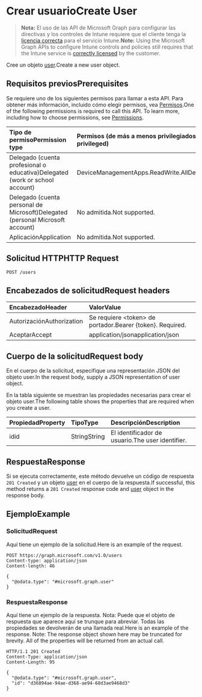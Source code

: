 # <a name="create-user"></a><span data-ttu-id="bc749-101">Crear usuario</span><span class="sxs-lookup"><span data-stu-id="bc749-101">Create User</span></span>

> <span data-ttu-id="bc749-102">**Nota:** El uso de las API de Microsoft Graph para configurar las directivas y los controles de Intune requiere que el cliente tenga la [licencia correcta](https://go.microsoft.com/fwlink/?linkid=839381) para el servicio Intune.</span><span class="sxs-lookup"><span data-stu-id="bc749-102">**Note:** Using the Microsoft Graph APIs to configure Intune controls and policies still requires that the Intune service is [correctly licensed](https://go.microsoft.com/fwlink/?linkid=839381) by the customer.</span></span>

<span data-ttu-id="bc749-103">Cree un objeto [user](../resources/intune_mam_user.md).</span><span class="sxs-lookup"><span data-stu-id="bc749-103">Create a new user object.</span></span>
## <a name="prerequisites"></a><span data-ttu-id="bc749-104">Requisitos previos</span><span class="sxs-lookup"><span data-stu-id="bc749-104">Prerequisites</span></span>
<span data-ttu-id="bc749-p101">Se requiere uno de los siguientes permisos para llamar a esta API. Para obtener más información, incluido cómo elegir permisos, vea [Permisos](../../../concepts/permissions_reference.md).</span><span class="sxs-lookup"><span data-stu-id="bc749-p101">One of the following permissions is required to call this API. To learn more, including how to choose permissions, see [Permissions](../../../concepts/permissions_reference.md).</span></span>

|<span data-ttu-id="bc749-107">Tipo de permiso</span><span class="sxs-lookup"><span data-stu-id="bc749-107">Permission type</span></span>|<span data-ttu-id="bc749-108">Permisos (de más a menos privilegiados)</span><span class="sxs-lookup"><span data-stu-id="bc749-108">Permissions (from least to most privileged)</span></span>|
|:---|:---|
|<span data-ttu-id="bc749-109">Delegado (cuenta profesional o educativa)</span><span class="sxs-lookup"><span data-stu-id="bc749-109">Delegated (work or school account)</span></span>|<span data-ttu-id="bc749-110">DeviceManagementApps.ReadWrite.All</span><span class="sxs-lookup"><span data-stu-id="bc749-110">DeviceManagementApps.ReadWrite.All</span></span>|
|<span data-ttu-id="bc749-111">Delegado (cuenta personal de Microsoft)</span><span class="sxs-lookup"><span data-stu-id="bc749-111">Delegated (personal Microsoft account)</span></span>|<span data-ttu-id="bc749-112">No admitida.</span><span class="sxs-lookup"><span data-stu-id="bc749-112">Not supported.</span></span>|
|<span data-ttu-id="bc749-113">Aplicación</span><span class="sxs-lookup"><span data-stu-id="bc749-113">Application</span></span>|<span data-ttu-id="bc749-114">No admitida.</span><span class="sxs-lookup"><span data-stu-id="bc749-114">Not supported.</span></span>|

## <a name="http-request"></a><span data-ttu-id="bc749-115">Solicitud HTTP</span><span class="sxs-lookup"><span data-stu-id="bc749-115">HTTP Request</span></span>
<!-- {
  "blockType": "ignored"
}
-->
``` http
POST /users
```

## <a name="request-headers"></a><span data-ttu-id="bc749-116">Encabezados de solicitud</span><span class="sxs-lookup"><span data-stu-id="bc749-116">Request headers</span></span>
|<span data-ttu-id="bc749-117">Encabezado</span><span class="sxs-lookup"><span data-stu-id="bc749-117">Header</span></span>|<span data-ttu-id="bc749-118">Valor</span><span class="sxs-lookup"><span data-stu-id="bc749-118">Value</span></span>|
|:---|:---|
|<span data-ttu-id="bc749-119">Autorización</span><span class="sxs-lookup"><span data-stu-id="bc749-119">Authorization</span></span>|<span data-ttu-id="bc749-120">Se requiere &lt;token&gt; de portador.</span><span class="sxs-lookup"><span data-stu-id="bc749-120">Bearer {token}. Required.</span></span>|
|<span data-ttu-id="bc749-121">Aceptar</span><span class="sxs-lookup"><span data-stu-id="bc749-121">Accept</span></span>|<span data-ttu-id="bc749-122">application/json</span><span class="sxs-lookup"><span data-stu-id="bc749-122">application/json</span></span>|

## <a name="request-body"></a><span data-ttu-id="bc749-123">Cuerpo de la solicitud</span><span class="sxs-lookup"><span data-stu-id="bc749-123">Request body</span></span>
<span data-ttu-id="bc749-124">En el cuerpo de la solicitud, especifique una representación JSON del objeto user.</span><span class="sxs-lookup"><span data-stu-id="bc749-124">In the request body, supply a JSON representation of user object.</span></span>

<span data-ttu-id="bc749-125">En la tabla siguiente se muestran las propiedades necesarias para crear el objeto user.</span><span class="sxs-lookup"><span data-stu-id="bc749-125">The following table shows the properties that are required when you create a user.</span></span>

|<span data-ttu-id="bc749-126">Propiedad</span><span class="sxs-lookup"><span data-stu-id="bc749-126">Property</span></span>|<span data-ttu-id="bc749-127">Tipo</span><span class="sxs-lookup"><span data-stu-id="bc749-127">Type</span></span>|<span data-ttu-id="bc749-128">Descripción</span><span class="sxs-lookup"><span data-stu-id="bc749-128">Description</span></span>|
|:---|:---|:---|
|<span data-ttu-id="bc749-129">id</span><span class="sxs-lookup"><span data-stu-id="bc749-129">id</span></span>|<span data-ttu-id="bc749-130">String</span><span class="sxs-lookup"><span data-stu-id="bc749-130">String</span></span>|<span data-ttu-id="bc749-131">El identificador de usuario.</span><span class="sxs-lookup"><span data-stu-id="bc749-131">The user identifier.</span></span>|



## <a name="response"></a><span data-ttu-id="bc749-132">Respuesta</span><span class="sxs-lookup"><span data-stu-id="bc749-132">Response</span></span>
<span data-ttu-id="bc749-133">Si se ejecuta correctamente, este método devuelve un código de respuesta `201 Created` y un objeto [user](../resources/intune_mam_user.md) en el cuerpo de la respuesta.</span><span class="sxs-lookup"><span data-stu-id="bc749-133">If successful, this method returns a `201 Created` response code and [user](../resources/intune_mam_user.md) object in the response body.</span></span>

## <a name="example"></a><span data-ttu-id="bc749-134">Ejemplo</span><span class="sxs-lookup"><span data-stu-id="bc749-134">Example</span></span>
### <a name="request"></a><span data-ttu-id="bc749-135">Solicitud</span><span class="sxs-lookup"><span data-stu-id="bc749-135">Request</span></span>
<span data-ttu-id="bc749-136">Aquí tiene un ejemplo de la solicitud.</span><span class="sxs-lookup"><span data-stu-id="bc749-136">Here is an example of the request.</span></span>
``` http
POST https://graph.microsoft.com/v1.0/users
Content-type: application/json
Content-length: 46

{
  "@odata.type": "#microsoft.graph.user"
}
```

### <a name="response"></a><span data-ttu-id="bc749-137">Respuesta</span><span class="sxs-lookup"><span data-stu-id="bc749-137">Response</span></span>
<span data-ttu-id="bc749-p102">Aquí tiene un ejemplo de la respuesta. Nota: Puede que el objeto de respuesta que aparece aquí se trunque para abreviar. Todas las propiedades se devolverán de una llamada real.</span><span class="sxs-lookup"><span data-stu-id="bc749-p102">Here is an example of the response. Note: The response object shown here may be truncated for brevity. All of the properties will be returned from an actual call.</span></span>
``` http
HTTP/1.1 201 Created
Content-Type: application/json
Content-Length: 95

{
  "@odata.type": "#microsoft.graph.user",
  "id": "d36894ae-94ae-d368-ae94-68d3ae9468d3"
}
```



